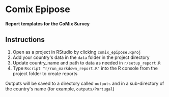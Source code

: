 # Comix Epipose

#### Report templates for the CoMix Survey

## Instructions 

1. Open as a project in RStudio by clicking `comix_epipose.Rproj`
2. Add your country's data in the `data` folder in the project directory
3. Update country_name and path to data as needed in `r/setup_report.R`
4. Type `Rscript "r/run_markdown_report.R"` into  the R console from the project folder to create reports

Outputs will be saved to a directory called `outputs` and in a sub-directory of the country's name (for example, `outputs/Portugal`)
